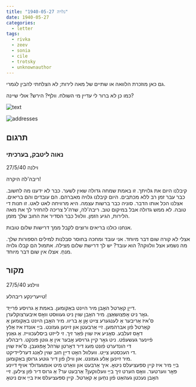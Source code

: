 ```yaml
---
title: "גלויה 1940-05-27"
date: 1940-05-27
categories:
  - letter
tags:
  - rivka
  - zeev
  - sonia
  - cile
  - trotsky
  - unknownauthor
---
```


גם כאן מוזכרת הלוואה או שתיים של מאה לירות; לא הצלחתי להבין לגמרי.

כמו כן לא ברור לי עדיין מי השולח. וולף? הירש? אולי שיינה?

![text](/pupko-papers/assets/images/1940-05-29-content.jpg)

![addresses](/pupko-papers/assets/images/1940-05-29-addresses.jpg)

## תרגום
### נאוה ליטבק, בערכיתי

וילנה  27/5/40

ריבה'לה היקרה!

קיבלנו היום את גלויתך. זו באמת שמחה גדולה שאין לשער. כבר לא ידענו מה לחשוב.
כבר עבר זמן רב ללא מכתבים. היום קיבלנו גלויה מאברהם. הם עובדים והם בריאים.
אצלנו הכל אותו הדבר. סוניה כבר ברשות עצמה. היא מרוויחה לאט לאט. זו חנות די טובה.
לא ממש גדולה אבל במיקום טוב. ריבה'לה, שרה'ל צריכה להחזיר לך את מאה הלירות, הגיע
הזמן. וולוול כבר הסדיר את החוב שלך מזמן.

אנחנו כולנו בריאים ורוצים לקבל ממך דרישות שלום טובות.

אצלי לא קורה שום דבר מיוחד. אני עובד ומחכה בחוסר סבלנות למילים הספורות שלך.
מה נשמע אצל וולווקה? הוא עובד? יש לך דרישת שלום מצילה. אתמול הם קבלו גלויה מנחַ.
אצלו אין שום דבר מיוחד.

## מקור

ווילנע  27/5/40

טײַערינקע ריבהלע!

דייַן קאַרטל האׇבן מיר הײַנט באַקומען. באמת אַ גרויסע פֿרייַד.  
גאׇר ניט אׇפּצושאַצן. מיר האׇבן שוין ניט געוווּסט וואׇס איבערצוקלערן.  
ס'איז אַריבער אַ לענגערע צײַט אׇן אַ בריוו. מיר האׇבן הײַנט באַקומען אַ  
קאַרטל פֿון אברהמען. זיי אַרבעטן און זײַנען געזונט. בײַ אונדז איז אַלץ  
דאׇס זעלבע. סאׇניע איז שוין פֿאַר זיך. זי לייזט ביסלעכווייז. אַ גאַנץ  
פֿײַנער געשעפֿט. ניט גאׇר קיין גרויסע אׇבער אין אַ גוטן פּונקט. ריבהלע  
די הונדערט פֿונט מעג דיר דאׇרטן שׂרהל אׇפּגעבן. ס'איז שוין  
די העכסטע צייַט. וועלוול האׇט דייַן חוב שוין לאַנג דערליידיקט.  
מיר זײַנען אַלע געזונט. און ווילן פֿון דיר גוטע גרוסן באַקומען.  
בײַ מיר איז קיין ספּעציעלס ניטאׇ. איך אַרבעט און וואַרט מיט אומגעדולד אויף דײַנע  
פּאׇר ווערטער. וואׇס הערט זיך בײַ וועלווקען?  אַרבעט ער? אַ גרוס דיר פֿון צילען. זיי  
האׇבן נעכטן געהאַט פֿון נחַען אַ קאַרטל. קיין ספּעציעלס איז בײַ אים ניטאׇ  

